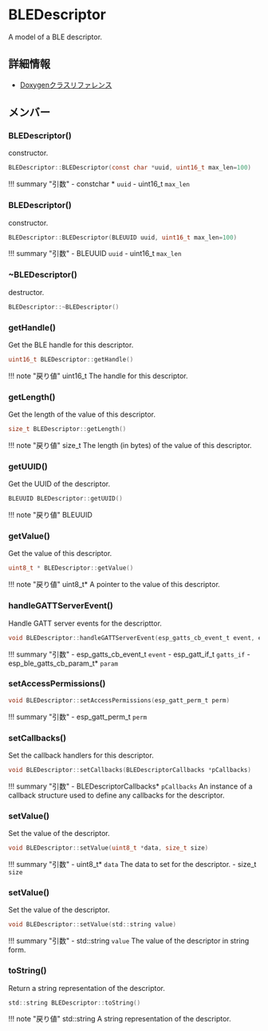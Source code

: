 # BLEDescriptor

A model of a BLE descriptor. 

## 詳細情報

- [Doxygenクラスリファレンス](https://lang-ship.com/reference/ESP32/1.0.2/class_b_l_e_descriptor.html)

## メンバー

### BLEDescriptor()
constructor.


```c
BLEDescriptor::BLEDescriptor(const char *uuid, uint16_t max_len=100)
```

!!! summary "引数"
	- constchar * `uuid` 
	- uint16_t `max_len` 



### BLEDescriptor()
constructor.


```c
BLEDescriptor::BLEDescriptor(BLEUUID uuid, uint16_t max_len=100)
```

!!! summary "引数"
	- BLEUUID `uuid` 
	- uint16_t `max_len` 



### ~BLEDescriptor()
destructor.


```c
BLEDescriptor::~BLEDescriptor()
```



### getHandle()
Get the BLE handle for this descriptor.



```c
uint16_t BLEDescriptor::getHandle()
```

!!! note "戻り値"
	uint16_t The handle for this descriptor. 



### getLength()
Get the length of the value of this descriptor.



```c
size_t BLEDescriptor::getLength()
```

!!! note "戻り値"
	size_t The length (in bytes) of the value of this descriptor. 



### getUUID()
Get the UUID of the descriptor.


```c
BLEUUID BLEDescriptor::getUUID()
```

!!! note "戻り値"
	BLEUUID



### getValue()
Get the value of this descriptor.



```c
uint8_t * BLEDescriptor::getValue()
```

!!! note "戻り値"
	uint8_t* A pointer to the value of this descriptor. 



### handleGATTServerEvent()
Handle GATT server events for the descripttor.


```c
void BLEDescriptor::handleGATTServerEvent(esp_gatts_cb_event_t event, esp_gatt_if_t gatts_if, esp_ble_gatts_cb_param_t *param)
```

!!! summary "引数"
	- esp_gatts_cb_event_t `event` 
	- esp_gatt_if_t `gatts_if` 
	- esp_ble_gatts_cb_param_t* `param` 



### setAccessPermissions()



```c
void BLEDescriptor::setAccessPermissions(esp_gatt_perm_t perm)
```

!!! summary "引数"
	- esp_gatt_perm_t `perm` 



### setCallbacks()
Set the callback handlers for this descriptor.


```c
void BLEDescriptor::setCallbacks(BLEDescriptorCallbacks *pCallbacks)
```

!!! summary "引数"
	- BLEDescriptorCallbacks* `pCallbacks` An instance of a callback structure used to define any callbacks for the descriptor. 



### setValue()
Set the value of the descriptor.


```c
void BLEDescriptor::setValue(uint8_t *data, size_t size)
```

!!! summary "引数"
	- uint8_t* `data` The data to set for the descriptor. 
	- size_t `size` 



### setValue()
Set the value of the descriptor.


```c
void BLEDescriptor::setValue(std::string value)
```

!!! summary "引数"
	- std::string `value` The value of the descriptor in string form. 



### toString()
Return a string representation of the descriptor.



```c
std::string BLEDescriptor::toString()
```

!!! note "戻り値"
	std::string A string representation of the descriptor. 



